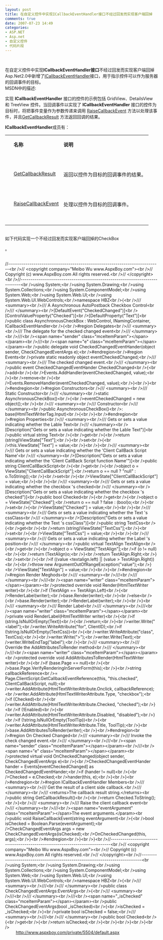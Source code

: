 ```yaml
---
layout: post
title: 在自定义控件中实现ICallbackEventHandler接口不经过回发而实现客户端回掉
comments: true
date: 2007-07-23 14:49
categories:
- ASP.NET
- Asp.net
- 自定义控件
- 代码片段
---
```


<p> <br /></p>
<p><span>在自定义控件中实现</span><strong><span>ICallbackEventHandler</span></strong><strong><span>接口</span></strong><span>不经过回发而实现客户端回掉</span> <br /><span>Asp.Net2.0</span><span>中新增了</span><span><a href="ms-help://MS.VSCC.v80/MS.MSDN.v80/MS.NETDEVFX.v20.chs/cpref13/html/T_System_Web_UI_ICallbackEventHandler.htm">ICallbackEventHandler</a></span><span>接口，</span><span>用于指示控件可以作</span><span>为</span><span>服</span><span>务</span><span>器的回</span><span>调</span><span>事件的目</span><span>标</span><span>。</span><br /><span>MSDN</span><span>中的描述</span><span>:</span><br /></p>
<p align="left"><span>实现</span><span> <strong><span>ICallbackEventHandler</span></strong><span> </span></span><span>接口的控件的示例包括</span><span> GridView</span><span>、</span><span>DetailsView </span><span>和</span><span> TreeView </span><span>控件。当回</span><span>调</span><span>事件以</span><span>实现</span><span>了</span><span> <strong><span>ICallbackEventHandler</span></strong><span> </span></span><span>接口的控件</span><span>为</span><span>目</span><span>标时</span><span>，将把事件</span><span>变</span><span>量作</span><span>为</span><span>参数</span><span>传递</span><span>来</span><span>调</span><span>用</span><span> <span><a href="ms-help://MS.VSCC.v80/MS.MSDN.v80/MS.NETDEVFX.v20.chs/cpref13/html/M_System_Web_UI_ICallbackEventHandler_RaiseCallbackEvent_1_16219e3a.htm"><span>RaiseCallbackEvent</span></a> </span></span><span>方法以</span><span>处</span><span>理</span><span>该</span><span>事件，并且</span><span><a href="ms-help://MS.VSCC.v80/MS.MSDN.v80/MS.NETDEVFX.v20.chs/cpref13/html/M_System_Web_UI_ICallbackEventHandler_GetCallbackResult.htm"><span>GetCallbackResult</span></a> </span><span>方法返回回</span><span>调</span><span>的</span><span>结</span><span>果</span><span>。</span></p>
<p align="left"><strong><span>ICallbackEventHandler</span></strong><span>成员有：</span></p>
<table border="0" cellpadding="0" width="98%"><tbody>
<tr>
<td valign="top">
<p></p>
<p align="left"><strong> </strong><br /></p>
<p></p>
<p> </p>
</td>
<td valign="top">
<p></p>
<p align="left"><strong><span>名称</span></strong><strong><span> </span></strong><br /></p>
<p></p>
<p> </p>
</td>
<td valign="top">
<p></p>
<p align="left"><strong><span>说</span></strong><strong><span>明</span></strong><strong><span> </span></strong><br /></p>
<p></p>
<p> </p>
</td>
</tr>
<tr>
<td valign="top">
<p></p>
<p align="left"> <br /></p>
<p></p>
<p> </p>
</td>
<td valign="top">
<p></p>
<p align="left"><span><a href="ms-help://MS.VSCC.v80/MS.MSDN.v80/MS.NETDEVFX.v20.chs/cpref13/html/M_System_Web_UI_ICallbackEventHandler_GetCallbackResult.htm"><span>GetCallbackResult</span></a> </span><br /></p>
<p></p>
<p> </p>
</td>
<td valign="top">
<p></p>
<p align="left"><span>返回以控件</span><span>为</span><span>目</span><span>标</span><span>的回</span><span>调</span><span>事件的</span><span>结</span><span>果。</span><span> </span><br /></p>
<p></p>
<p> </p>
</td>
</tr>
<tr>
<td valign="top">
<p></p>
<p align="left"> <br /></p>
<p></p>
<p> </p>
</td>
<td valign="top">
<p></p>
<p align="left"><span><a href="ms-help://MS.VSCC.v80/MS.MSDN.v80/MS.NETDEVFX.v20.chs/cpref13/html/M_System_Web_UI_ICallbackEventHandler_RaiseCallbackEvent_1_16219e3a.htm"><span>RaiseCallbackEvent</span></a> </span><br /></p>
<p></p>
<p> </p>
</td>
<td valign="top">
<p></p>
<p align="left"><span>处</span><span>理以控件</span><span>为</span><span>目</span><span>标</span><span>的回</span><span>调</span><span>事件。</span><span> </span><br /></p>
<p></p>
<p> </p>
</td>
</tr>
</tbody></table>
<p> <br /><span>如下代码实现一个不经过回发而实现客户端回掉的</span><span>CheckBox</span></p>
<p></p>
<div><span>。<br /></span></div>
<p><span><br />//------------------------------------------------------------------------------&lt;br /&gt;// &lt;copyright company="Meibo Wu www.AspxBoy.com"&gt;&lt;br /&gt;// Copyright (c) www.AspxBoy.com All rights reserved.&lt;br /&gt;// &lt;/copyright&gt;&lt;br /&gt;//------------------------------------------------------------------------------&lt;br /&gt;using System;&lt;br /&gt;using System.Drawing;&lt;br /&gt;using System.Collections;&lt;br /&gt;using System.ComponentModel;&lt;br /&gt;using System.Web;&lt;br /&gt;using System.Web.UI;&lt;br /&gt;using System.Web.UI.WebControls;&lt;br /&gt;namespace HBZ&lt;br /&gt;{&lt;br /&gt;/// &lt;summary&gt;&lt;br /&gt;/// A Asynchronous AutoPostback Checkbox Control&lt;br /&gt;/// &lt;/summary&gt;&lt;br /&gt;[DefaultEvent("CheckedChanged")]&lt;br /&gt;[ControlValueProperty("Checked")]&lt;br /&gt;[DefaultProperty("Text")]&lt;br /&gt;public class AsynchronousCheckBox : WebControl, INamingContainer, ICallbackEventHandler&lt;br /&gt;{&lt;br /&gt;#region Delegates&lt;br /&gt;/// &lt;summary&gt;&lt;br /&gt;/// The delegate for the checked changed event&lt;br /&gt;/// &lt;/summary&gt;&lt;br /&gt;///&lt;br /&gt;&lt;span name="sender" class="mceItemParam"&gt;&lt;/span&gt;&lt;/param&gt;&lt;br /&gt;///&lt;br /&gt;&lt;span name="e" class="mceItemParam"&gt;&lt;/span&gt;&lt;/param&gt;&lt;br /&gt;public delegate void CheckedChangedEventHander(object sender, CheckChangedEventArgs e);&lt;br /&gt;#endregion&lt;br /&gt;#region Events&lt;br /&gt;private static readonly object eventCheckedChanged;&lt;br /&gt;/// &lt;summary&gt;&lt;br /&gt;/// The checked changed event.&lt;br /&gt;/// &lt;/summary&gt;&lt;br /&gt;public event CheckedChangedEventHander CheckedChanged&lt;br /&gt;{&lt;br /&gt;add&lt;br /&gt;{&lt;br /&gt;Events.AddHandler(eventCheckedChanged, value);&lt;br /&gt;}&lt;br /&gt;remove&lt;br /&gt;{&lt;br /&gt;Events.RemoveHandler(eventCheckedChanged, value);&lt;br /&gt;}&lt;br /&gt;}&lt;br /&gt;#endregion&lt;br /&gt;#region Constructors&lt;br /&gt;/// &lt;summary&gt;&lt;br /&gt;/// Static Constructor&lt;br /&gt;/// &lt;/summary&gt;&lt;br /&gt;static AsynchronousCheckBox()&lt;br /&gt;{&lt;br /&gt;eventCheckedChanged = new object();&lt;br /&gt;}&lt;br /&gt;/// &lt;summary&gt;&lt;br /&gt;/// Constructor&lt;br /&gt;/// &lt;/summary&gt;&lt;br /&gt;public AsynchronousCheckBox()&lt;br /&gt;: base(HtmlTextWriterTag.Input)&lt;br /&gt;{&lt;br /&gt;}&lt;br /&gt;#endregion&lt;br /&gt;#region Properties&lt;br /&gt;/// &lt;summary&gt;&lt;br /&gt;/// Gets or sets a value indicating whether the Lable Text&lt;br /&gt;/// &lt;/summary&gt;&lt;br /&gt;[Description("Gets or sets a value indicating whether the Lable Text")]&lt;br /&gt;public virtual string Text&lt;br /&gt;{&lt;br /&gt;get&lt;br /&gt;{&lt;br /&gt;return (string)ViewState["Text"];&lt;br /&gt;}&lt;br /&gt;set&lt;br /&gt;{&lt;br /&gt;this.ViewState["Text"] = value;&lt;br /&gt;}&lt;br /&gt;}&lt;br /&gt;/// &lt;summary&gt;&lt;br /&gt;/// Gets or sets a value indicating whether the 'Client CallBack Script Name'&lt;br /&gt;/// &lt;/summary&gt;&lt;br /&gt;[Description("Gets or sets a value indicating whether the 'Client CallBack Script function Name'")]&lt;br /&gt;public string ClientCallBackScript&lt;br /&gt;{&lt;br /&gt;get&lt;br /&gt;{&lt;br /&gt;object o = ViewState["ClientCallBackScript"];&lt;br /&gt;return o == null ? "null" : o.ToString();&lt;br /&gt;}&lt;br /&gt;set&lt;br /&gt;{&lt;br /&gt;ViewState["ClientCallBackScript"] = value;&lt;br /&gt;}&lt;br /&gt;}&lt;br /&gt;/// &lt;summary&gt;&lt;br /&gt;/// Gets or sets a value indicating whether the checkbox 's checked&lt;br /&gt;/// &lt;/summary&gt;&lt;br /&gt;[Description("Gets or sets a value indicating whether the checkbox 's checked")]&lt;br /&gt;public bool Checked&lt;br /&gt;{&lt;br /&gt;get&lt;br /&gt;{&lt;br /&gt;object o = ViewState["Checked"];&lt;br /&gt;return o == null ? false : (bool)o;&lt;br /&gt;}&lt;br /&gt;set&lt;br /&gt;{&lt;br /&gt;ViewState["Checked"] = value;&lt;br /&gt;}&lt;br /&gt;}&lt;br /&gt;/// &lt;summary&gt;&lt;br /&gt;/// Gets or sets a value indicating whether the Text 's cssClass&lt;br /&gt;/// &lt;/summary&gt;&lt;br /&gt;[Description("Gets or sets a value indicating whether the Text 's cssClass")]&lt;br /&gt;public string TextCss&lt;br /&gt;{&lt;br /&gt;get&lt;br /&gt;{&lt;br /&gt;return (string)ViewState["TextCss"];&lt;br /&gt;}&lt;br /&gt;set&lt;br /&gt;{&lt;br /&gt;ViewState["TextCss"] = value;&lt;br /&gt;}&lt;br /&gt;}&lt;br /&gt;/// &lt;summary&gt;&lt;br /&gt;/// Gets or sets a value indicating whether the Label 's position&lt;br /&gt;/// &lt;/summary&gt;&lt;br /&gt;public virtual TextAlign TextAlign&lt;br /&gt;{&lt;br /&gt;get&lt;br /&gt;{&lt;br /&gt;object o = ViewState["TextAlign"];&lt;br /&gt;if (o != null)&lt;br /&gt;{&lt;br /&gt;return (TextAlign)o;&lt;br /&gt;}&lt;br /&gt;return TextAlign.Right;&lt;br /&gt;}&lt;br /&gt;set&lt;br /&gt;{&lt;br /&gt;if ((value &lt;textalign.left) || (value &gt; TextAlign.Right))&lt;br /&gt;{&lt;br /&gt;throw new ArgumentOutOfRangeException("value");&lt;br /&gt;}&lt;br /&gt;ViewState["TextAlign"] = value;&lt;br /&gt;}&lt;br /&gt;}&lt;br /&gt;#endregion&lt;br /&gt;#region Render Meghods&lt;br /&gt;/// &lt;summary&gt;&lt;br /&gt;///&lt;br /&gt;/// &lt;/summary&gt;&lt;br /&gt;///&lt;br /&gt;&lt;span name="writer" class="mceItemParam"&gt;&lt;/span&gt;&lt;/param&gt;&lt;br /&gt;protected override void Render(HtmlTextWriter writer)&lt;br /&gt;{&lt;br /&gt;if (TextAlign == TextAlign.Left)&lt;br /&gt;{&lt;br /&gt;RenderLabel(writer);&lt;br /&gt;base.Render(writer);&lt;br /&gt;}&lt;br /&gt;else&lt;br /&gt;{&lt;br /&gt;base.Render(writer);&lt;br /&gt;RenderLabel(writer);&lt;br /&gt;}&lt;br /&gt;}&lt;br /&gt;/// &lt;summary&gt;&lt;br /&gt;/// Render Label&lt;br /&gt;/// &lt;/summary&gt;&lt;br /&gt;///&lt;br /&gt;&lt;span name="writer" class="mceItemParam"&gt;&lt;/span&gt;&lt;/param&gt;&lt;br /&gt;private void RenderLabel(HtmlTextWriter writer)&lt;br /&gt;{&lt;br /&gt;if (string.IsNullOrEmpty(Text))&lt;br /&gt;{&lt;br /&gt;return;&lt;br /&gt;}&lt;br /&gt;writer.Write("&lt;label");&lt;br /&gt;writer.WriteAttribute("for", ClientID);&lt;br /&gt;if (!string.IsNullOrEmpty(TextCss))&lt;br /&gt;{&lt;br /&gt;writer.WriteAttribute("class", TextCss);&lt;br /&gt;}&lt;br /&gt;writer.Write("&gt;");&lt;br /&gt;writer.Write(Text);&lt;br /&gt;writer.WriteEndTag("label");&lt;br /&gt;}&lt;br /&gt;/// &lt;summary&gt;&lt;br /&gt;/// Override the AddAttributesToRender method&lt;br /&gt;/// &lt;/summary&gt;&lt;br /&gt;///&lt;br /&gt;&lt;span name="writer" class="mceItemParam"&gt;&lt;/span&gt;&lt;/param&gt;&lt;br /&gt;protected override void AddAttributesToRender(HtmlTextWriter writer)&lt;br /&gt;{&lt;br /&gt;if (base.Page == null)&lt;br /&gt;{&lt;br /&gt;base.Page.VerifyRenderingInServerForm(this);&lt;br /&gt;}&lt;br /&gt;string callbackReference&lt;br /&gt;= Page.ClientScript.GetCallbackEventReference(this, "this.checked", ClientCallBackScript, null);&lt;br /&gt;writer.AddAttribute(HtmlTextWriterAttribute.Onclick, callbackReference);&lt;br /&gt;writer.AddAttribute(HtmlTextWriterAttribute.Type, "checkbox");&lt;br /&gt;if (Checked)&lt;br /&gt;{&lt;br /&gt;writer.AddAttribute(HtmlTextWriterAttribute.Checked, "checked");&lt;br /&gt;}&lt;br /&gt;if (!Enabled)&lt;br /&gt;{&lt;br /&gt;writer.AddAttribute(HtmlTextWriterAttribute.Disabled, "disabled");&lt;br /&gt;}&lt;br /&gt;if (!string.IsNullOrEmpty(ToolTip))&lt;br /&gt;{&lt;br /&gt;writer.AddAttribute(HtmlTextWriterAttribute.Title, ToolTip);&lt;br /&gt;}&lt;br /&gt;base.AddAttributesToRender(writer);&lt;br /&gt;}&lt;br /&gt;#endregion&lt;br /&gt;#region On Checked Changed&lt;br /&gt;/// &lt;summary&gt;&lt;br /&gt;/// Invoke the check changed event.&lt;br /&gt;/// &lt;/summary&gt;&lt;br /&gt;///&lt;br /&gt;&lt;span name="sender" class="mceItemParam"&gt;&lt;/span&gt;&lt;/param&gt;&lt;br /&gt;///&lt;br /&gt;&lt;span name="e" class="mceItemParam"&gt;&lt;/span&gt;&lt;/param&gt;&lt;br /&gt;protected virtual void OnCheckedChanged(object sender, CheckChangedEventArgs e)&lt;br /&gt;{&lt;br /&gt;CheckedChangedEventHander hander = Events[eventCheckedChanged] as CheckedChangedEventHander;&lt;br /&gt;if (hander != null)&lt;br /&gt;{&lt;br /&gt;Checked = e.Checked;&lt;br /&gt;hander(this, e);&lt;br /&gt;}&lt;br /&gt;}&lt;br /&gt;#endregion&lt;br /&gt;#region ICallbackEventHandler Members&lt;br /&gt;/// &lt;summary&gt;&lt;br /&gt;/// Get the result of a client side callback.&lt;br /&gt;/// &lt;/summary&gt;&lt;br /&gt;/// &lt;returns&gt;The callback result string.&lt;/returns&gt;&lt;br /&gt;public string GetCallbackResult()&lt;br /&gt;{&lt;br /&gt;return Checked.ToString();&lt;br /&gt;}&lt;br /&gt;/// &lt;summary&gt;&lt;br /&gt;/// Raise the client callback event&lt;br /&gt;/// &lt;/summary&gt;&lt;br /&gt;///&lt;br /&gt;&lt;span name="eventArgument" class="mceItemParam"&gt;&lt;/span&gt;The event arguments.&lt;/param&gt;&lt;br /&gt;public void RaiseCallbackEvent(string eventArgument)&lt;br /&gt;{&lt;br /&gt;bool isChecked = Boolean.Parse(eventArgument);&lt;br /&gt;CheckChangedEventArgs args = new CheckChangedEventArgs(isChecked);&lt;br /&gt;OnCheckedChanged(this, args);&lt;br /&gt;}&lt;br /&gt;#endregion&lt;br /&gt;}&lt;br /&gt;}&lt;br /&gt;//------------------------------------------------------------------------------&lt;br /&gt;// &lt;copyright company="Meibo Wu www.AspxBoy.com"&gt;&lt;br /&gt;// Copyright (c) www.AspxBoy.com All rights reserved.&lt;br /&gt;// &lt;/copyright&gt;&lt;br /&gt;//------------------------------------------------------------------------------&lt;br /&gt;using System;&lt;br /&gt;using System.Drawing;&lt;br /&gt;using System.Collections;&lt;br /&gt;using System.ComponentModel;&lt;br /&gt;using System.Web;&lt;br /&gt;using System.Web.UI;&lt;br /&gt;using System.Web.UI.WebControls;&lt;br /&gt;namespace HBZ&lt;br /&gt;{&lt;br /&gt;/// &lt;summary&gt;&lt;br /&gt;///&lt;br /&gt;/// &lt;/summary&gt;&lt;br /&gt;public class CheckChangedEventArgs:EventArgs&lt;br /&gt;{&lt;br /&gt;/// &lt;summary&gt;&lt;br /&gt;///&lt;br /&gt;/// &lt;/summary&gt;&lt;br /&gt;///&lt;br /&gt;&lt;span name="_isChecked" class="mceItemParam"&gt;&lt;/span&gt;&lt;/param&gt;&lt;br /&gt;public CheckChangedEventArgs(bool _isChecked)&lt;br /&gt;{&lt;br /&gt;isChecked = _isChecked;&lt;br /&gt;}&lt;br /&gt;private bool isChecked = false;&lt;br /&gt;/// &lt;summary&gt;&lt;br /&gt;///&lt;br /&gt;/// &lt;/summary&gt;&lt;br /&gt;public bool Checked&lt;br /&gt;{&lt;br /&gt;get&lt;br /&gt;{&lt;br /&gt;return isChecked;&lt;br /&gt;}&lt;br /&gt;}&lt;br /&gt;}&lt;br /&gt;}&lt;br /&gt;<br />         <a href="http://www.aspxboy.com/private/5504/default.aspx">http://www.aspxboy.com/private/5504/default.aspx<br /></a></span></p>				
